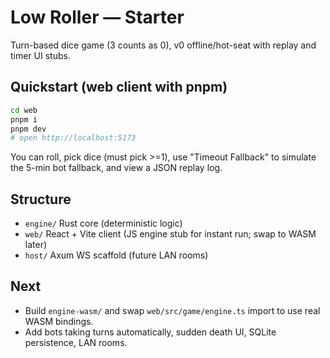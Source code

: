# Low Roller — Starter

Turn-based dice game (3 counts as 0), v0 offline/hot-seat with replay and timer UI stubs.

## Quickstart (web client with **pnpm**)
```bash
cd web
pnpm i
pnpm dev
# open http://localhost:5173
```

You can roll, pick dice (must pick >=1), use "Timeout Fallback" to simulate the 5-min bot fallback, and view a JSON replay log.

## Structure
- `engine/` Rust core (deterministic logic)
- `web/` React + Vite client (JS engine stub for instant run; swap to WASM later)
- `host/` Axum WS scaffold (future LAN rooms)

## Next
- Build `engine-wasm/` and swap `web/src/game/engine.ts` import to use real WASM bindings.
- Add bots taking turns automatically, sudden death UI, SQLite persistence, LAN rooms.
